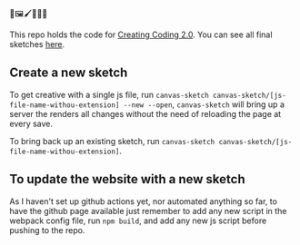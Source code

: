 🎨🖼️🖌️👩🏻‍🎨 

This repo holds the code for [Creating Coding 2.0](https://www.domestika.org/en/courses/3862-creative-coding-2-0-in-js-animation-sound-color/units/14951-skewing). You can see all final sketches [here](melahub.github.io/creative-coding/).

## Create a new sketch
To get creative with a single js file, run `canvas-sketch canvas-sketch/[js-file-name-withou-extension] --new --open`, `canvas-sketch` will bring up a server the renders all changes without the need of reloading the page at every save.

To bring back up an existing sketch, run `canvas-sketch canvas-sketch/[js-file-name-withou-extension]`.

## To update the website with a new sketch

As I haven't set up github actions yet, nor automated anything so far, to have the github page available just remember to add any new script in the webpack config file,  run `npm build`, and add any new js script before pushing to the repo.